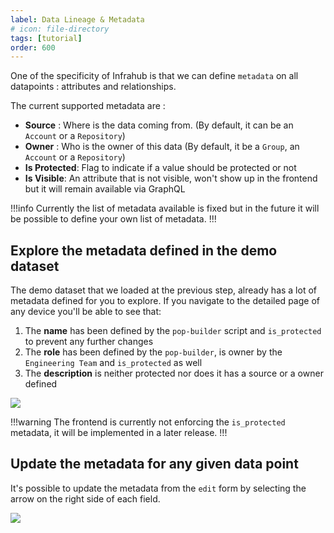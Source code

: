 ```yaml
---
label: Data Lineage & Metadata
# icon: file-directory
tags: [tutorial]
order: 600
---
```


One of the specificity of Infrahub is that we can define `metadata` on all datapoints : attributes and relationships.

The current supported metadata are :
- **Source** : Where is the data coming from. (By default, it can be an `Account` or a `Repository`)
- **Owner** : Who is the owner of this data (By default, it be a `Group`, an `Account` or a `Repository`)
- **Is Protected**: Flag to indicate if a value should be protected or not
- **Is Visible**: An attribute that is not visible, won't show up in the frontend but it will remain available via GraphQL

!!!info
Currently the list of metadata available is fixed but in the future it will be possible to define your own list of metadata.
!!!

## Explore the metadata defined in the demo dataset

The demo dataset that we loaded at the previous step, already has a lot of metadata defined for you to explore.
If you navigate to the detailed page of any device you'll be able to see that:
1. The **name** has been defined by the `pop-builder` script and `is_protected` to prevent any further changes
2. The **role** has been defined by the `pop-builder`, is owner by the `Engineering Team` and `is_protected` as well
3. The **description** is neither protected nor does it has a source or a owner defined

![](../media/tutorial_metadata_device.gif)

!!!warning
The frontend is currently not enforcing the `is_protected` metadata, it will be implemented in a later release.
!!!

## Update the metadata for any given data point

It's possible to update the metadata from the `edit` form by selecting the arrow on the right side of each field.

![](../media/tutorial_metadata_update.gif)

